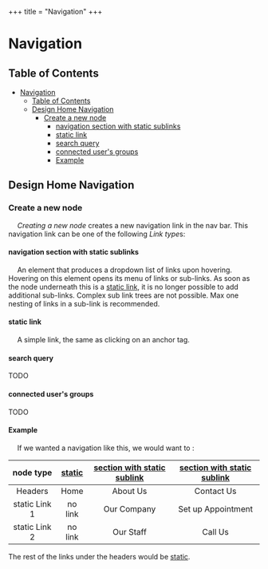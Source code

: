 +++
title = "Navigation"
+++

# Navigation

## Table of Contents
- [Navigation](#navigation)
  - [Table of Contents](#table-of-contents)
  - [Design Home Navigation](#design-home-navigation)
    - [Create a new node](#create-a-new-node)
      - [navigation section with static sublinks](#navigation-section-with-static-sublinks)
      - [static link](#static-link)
      - [search query](#search-query)
      - [connected user's groups](#connected-users-groups)
      - [Example](#example)

## Design Home Navigation

### Create a new node
&emsp; *Creating a new node* creates a new navigation link in the nav bar. This navigation link can be one of the following *Link type*s:

#### navigation section with static sublinks

&emsp; An element that produces a dropdown list of links upon hovering. Hovering on this element opens its menu of links or sub-links. As soon as the node underneath this is a [static link](#static-link), it is no longer possible to add additional sub-links. Complex sub link trees are not possible. Max one nesting of links in a sub-link is recommended.

#### static link

&emsp; A simple link, the same as clicking on an anchor tag.

#### search query

TODO

#### connected user's groups

TODO

#### Example

&emsp; If we wanted a navigation like this, we would want to :

node type | [static](#static-link) | [section with static sublink](#navigation-section-with-static-sublinks) | [section with static sublink](#navigation-section-with-static-sublinks)
:---: | :---: | :---: | :---:
Headers | Home | About Us | Contact Us
static Link 1 | no link | Our Company | Set up Appointment
static Link 2 | no link | Our Staff | Call Us

The rest of the links under the headers would be [static](#static-link).
